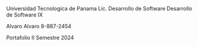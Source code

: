 Universidad Tecnologica de Panama
Lic. Desarrollo de Software
Desarrollo de Software IX

Alvaro Alvaro
8-887-2454

Portafolio II Semestre 2024
